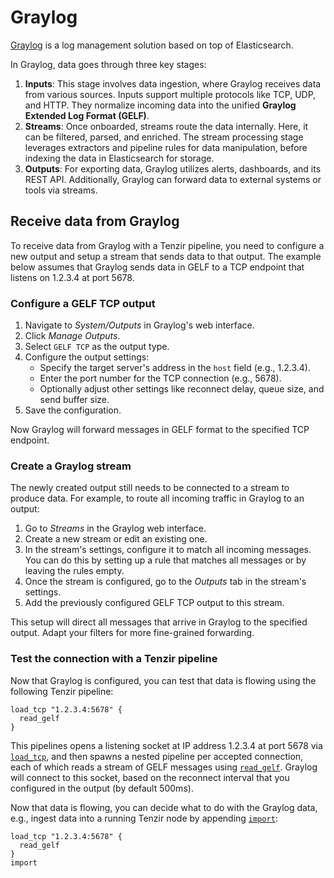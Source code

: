 # Graylog

[Graylog](https://graylog.org/) is a log management solution based on top of
Elasticsearch.

In Graylog, data goes through three key stages:

1. **Inputs**: This stage involves data ingestion, where Graylog receives data
   from various sources. Inputs support multiple protocols like TCP, UDP, and
   HTTP. They normalize incoming data into the unified **Graylog Extended Log
   Format (GELF)**.
2. **Streams**: Once onboarded, streams route the data internally. Here,
   it can be filtered, parsed, and enriched. The stream processing stage
   leverages extractors and pipeline rules for data manipulation, before
   indexing the data in Elasticsearch for storage.
3. **Outputs**: For exporting data, Graylog utilizes alerts, dashboards, and its
   REST API. Additionally, Graylog can forward data to external systems or tools
   via streams.

## Receive data from Graylog

To receive data from Graylog with a Tenzir pipeline, you need to configure a new
output and setup a stream that sends data to that output. The example below
assumes that Graylog sends data in GELF to a TCP endpoint that listens on
1.2.3.4 at port 5678.

### Configure a GELF TCP output

1. Navigate to *System/Outputs* in Graylog's web interface.
2. Click *Manage Outputs*.
3. Select `GELF TCP` as the output type.
4. Configure the output settings:
   - Specify the target server's address in the `host` field (e.g., 1.2.3.4).
   - Enter the port number for the TCP connection (e.g., 5678).
   - Optionally adjust other settings like reconnect delay, queue size, and send
     buffer size.
5. Save the configuration.

Now Graylog will forward messages in GELF format to the specified TCP endpoint.

### Create a Graylog stream

The newly created output still needs to be connected to a stream to produce
data. For example, to route all incoming traffic in Graylog to an output:

1. Go to *Streams* in the Graylog web interface.
2. Create a new stream or edit an existing one.
3. In the stream's settings, configure it to match all incoming messages. You
   can do this by setting up a rule that matches all messages or by leaving the
   rules empty.
4. Once the stream is configured, go to the *Outputs* tab in the stream's
   settings.
5. Add the previously configured GELF TCP output to this stream.

This setup will direct all messages that arrive in Graylog to the specified
output. Adapt your filters for more fine-grained forwarding.

### Test the connection with a Tenzir pipeline

Now that Graylog is configured, you can test that data is flowing using the
following Tenzir pipeline:

```tql
load_tcp "1.2.3.4:5678" {
  read_gelf
}
```

This pipelines opens a listening socket at IP address 1.2.3.4 at port 5678 via
[`load_tcp`](../../tql2/operators/load_tcp.md), and then spawns a nested
pipeline per accepted connection, each of which reads a stream of GELF messages
using [`read_gelf`](../../tql2/operators/read_gelf.md). Graylog will connect to
this socket, based on the reconnect interval that you configured in the output
(by default 500ms).

Now that data is flowing, you can decide what to do with the Graylog data, e.g.,
ingest data into a running Tenzir node by appending
[`import`](../../tql2/operators/import.md):

```tql
load_tcp "1.2.3.4:5678" {
  read_gelf
}
import
```
